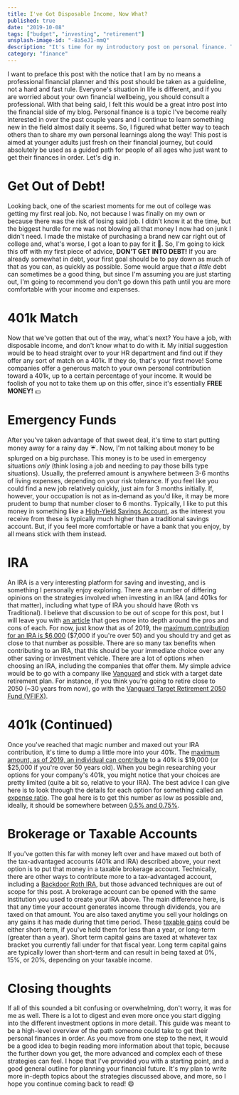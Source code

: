 ```yaml
---
title: I've Got Disposable Income, Now What?
published: true
date: "2019-10-08"
tags: ["budget", "investing", "retirement"]
unsplash-image-id: "-8a5eJ1-mmQ"
description: "It's time for my introductory post on personal finance. This site is called the <strong><em>frugal</em></strong> dev, right? In this post, I'll give you a quick, general guideline with steps to take to get your personal finances in order. I go through the different stages of saving and investing, and highlight when it's a good time to move from one stage to the next. Hope you've got your spreadsheets ready!"
category: "finance"
---
```


I want to preface this post with the notice that I am by no means a professional financial planner and this post should be taken as a guideline, not a hard and fast rule. Everyone's situation in life is different, and if you are worried about your own financial wellbeing, you should consult a professional. With that being said, I felt this would be a great intro post into the financial side of my blog. Personal finance is a topic I've become really interested in over the past couple years and I continue to learn something new in the field almost daily it seems. So, I figured what better way to teach others than to share my own personal learnings along the way! This post is aimed at younger adults just fresh on their financial journey, but could absolutely be used as a guided path for people of all ages who just want to get their finances in order. Let's dig in.

# Get Out of Debt!

Looking back, one of the scariest moments for me out of college was getting my first real job. No, not because I was finally on my own or because there was the risk of losing said job. I didn't know it at the time, but the biggest hurdle for me was not blowing all that money I now had on junk I didn't need. I made the mistake of purchasing a brand new car right out of college and, what's worse, I got a loan to pay for it :grimacing:. So, I'm going to kick this off with my first piece of advice, **DON'T GET INTO DEBT!** If you are already somewhat in debt, your first goal should be to pay down as much of that as you can, as quickly as possible. Some would argue that _a little_ debt can sometimes be a good thing, but since I'm assuming you are just starting out, I'm going to recommend you don't go down this path until you are more comfortable with your income and expenses.

# 401k Match

Now that we've gotten that out of the way, what's next? You have a job, with disposable income, and don't know what to do with it. My initial suggestion would be to head straight over to your HR department and find out if they offer any sort of match on a 401k. If they do, that's your first move! Some companies offer a generous match to your own personal contribution toward a 401k, up to a certain percentage of your income. It would be foolish of you not to take them up on this offer, since it's essentially **FREE MONEY!** :dollar:

# Emergency Funds

After you've taken advantage of that sweet deal, it's time to start putting money away for a rainy day :umbrella:. Now, I'm not talking about money to be splurged on a big purchase. This money is to be used in emergency situations _only_ (think losing a job and needing to pay those bills type situations). Usually, the preferred amount is anywhere between 3-6 months of living expenses, depending on your risk tolerance. If you feel like you could find a new job relatively quickly, just aim for 3 months initially. If, however, your occupation is not as in-demand as you'd like, it may be more prudent to bump that number closer to 6 months. Typically, I like to put this money in something like a [High-Yield Savings Account](https://www.investopedia.com/articles/pf/09/high-yield-savings-account.asp), as the interest you receive from these is typically much higher than a traditional savings account. But, if you feel more comfortable or have a bank that you enjoy, by all means stick with them instead.

# IRA

An IRA is a very interesting platform for saving and investing, and is something I personally enjoy exploring. There are a number of differing opinions on the strategies involved when investing in an IRA (and 401ks for that matter), including what type of IRA you should have (Roth vs Traditional). I believe that discussion to be out of scope for this post, but I will leave you with [an article](https://www.nerdwallet.com/article/investing/roth-or-traditional-ira-account) that goes more into depth around the pros and cons of each. For now, just know that as of 2019, the [maximum contribution for an IRA is \$6,000](https://www.irs.gov/newsroom/401k-contribution-limit-increases-to-19000-for-2019-ira-limit-increases-to-6000) (\$7,000 if you're over 50) and you should try and get as close to that number as possible. There are so many tax benefits when contributing to an IRA, that this should be your immediate choice over any other saving or investment vehicle. There are a lot of options when choosing an IRA, including the companies that offer them. My simple advice would be to go with a company like [Vanguard](https://investor.vanguard.com/home/) and stick with a target date retirement plan. For instance, if you think you're going to retire close to 2050 (~30 years from now), go with the [Vanguard Target Retirement 2050 Fund (VFIFX)](https://investor.vanguard.com/mutual-funds/profile/VFIFX).

# 401k (Continued)

Once you've reached that magic number and maxed out your IRA contribution, it's time to dump a little more into your 401k. The [maximum amount, as of 2019, an individual can contribute](https://www.irs.gov/newsroom/401k-contribution-limit-increases-to-19000-for-2019-ira-limit-increases-to-6000) to a 401k is $19,000 (or $25,000 if you're over 50 years old). When you begin researching your options for your company's 401k, you might notice that your choices are pretty limited (quite a bit so, relative to your IRA). The best advice I can give here is to look through the details for each option for something called an [expense ratio](https://en.wikipedia.org/wiki/Expense_ratio). The goal here is to get this number as low as possible and, ideally, it should be somewhere between [0.5% and 0.75%](https://www.investopedia.com/ask/answers/032715/when-expense-ratio-considered-high-and-when-it-considered-low.asp).

# Brokerage or Taxable Accounts

If you've gotten this far with money left over and have maxed out both of the tax-advantaged accounts (401k and IRA) described above, your next option is to put that money in a taxable brokerage account. Technically, there are other ways to contribute more to a tax-advantaged account, including a [Backdoor Roth IRA](https://www.nerdwallet.com/blog/investing/backdoor-roth-ira-high-income-how-to-guide/), but those advanced techniques are out of scope for this post. A brokerage account can be opened with the same institution you used to create your IRA above. The main difference here, is that any time your account generates income through dividends, you are taxed on that amount. You are also taxed anytime you sell your holdings on any gains it has made during that time period. These [taxable gains](https://www.investopedia.com/articles/personal-finance/101515/comparing-longterm-vs-shortterm-capital-gain-tax-rates.asp) could be either short-term, if you've held them for less than a year, or long-term (greater than a year). Short term capital gains are taxed at whatever tax bracket you currently fall under for that fiscal year. Long term capital gains are typically lower than short-term and can result in being taxed at 0%, 15%, or 20%, depending on your taxable income.

# Closing thoughts

If all of this sounded a bit confusing or overwhelming, don't worry, it was for me as well. There is a lot to digest and even more once you start digging into the different investment options in more detail. This guide was meant to be a high-level overview of the path someone could take to get their personal finances in order. As you move from one step to the next, it would be a good idea to begin reading more information about that topic, because the further down you get, the more advanced and complex each of these strategies can feel. I hope that I've provided you with a starting point, and a good general outline for planning your financial future. It's my plan to write more in-depth topics about the strategies discussed above, and more, so I hope you continue coming back to read! :smile:
